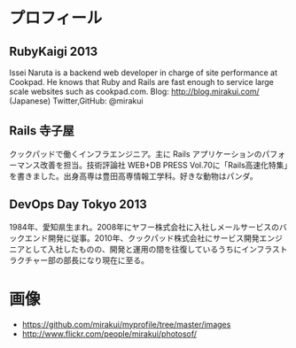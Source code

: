 # プロフィール
## RubyKaigi 2013
Issei Naruta is a backend web developer in charge of site performance at Cookpad. He knows that Ruby and Rails are fast enough to service large scale websites such as cookpad.com. Blog: http://blog.mirakui.com/ (Japanese) Twitter,GitHub: @mirakui

## Rails 寺子屋
クックパッドで働くインフラエンジニア。主に Rails アプリケーションのパフォーマンス改善を担当。技術評論社 WEB+DB PRESS Vol.70に「Rails高速化特集」を書きました。出身高専は豊田高専情報工学科。好きな動物はパンダ。

## DevOps Day Tokyo 2013
1984年、愛知県生まれ。2008年にヤフー株式会社に入社しメールサービスのバックエンド開発に従事。2010年、クックパッド株式会社にサービス開発エンジニアとして入社したものの、開発と運用の間を往復しているうちにインフラストラクチャー部の部長になり現在に至る。

# 画像
- https://github.com/mirakui/myprofile/tree/master/images
- http://www.flickr.com/people/mirakui/photosof/
